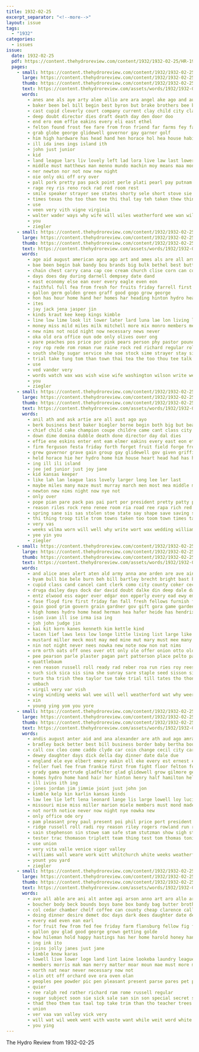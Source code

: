 ```yaml
---
title: 1932-02-25
excerpt_separator: "<!--more-->"
layout: issue
tags:
  - "1932"
categories:
  - issues
issue:
  date: 1932-02-25
  pdf: https://content.thehydroreview.com/content/1932/1932-02-25/HR-1932-02-25.pdf
  pages:
    - small: https://content.thehydroreview.com/content/1932/1932-02-25/small/HR-1932-02-25-01.jpg
      large: https://content.thehydroreview.com/content/1932/1932-02-25/large/HR-1932-02-25-01.jpg
      thumb: https://content.thehydroreview.com/content/1932/1932-02-25/thumbnails/HR-1932-02-25-01.jpg
      text: https://content.thehydroreview.com/assets/words/1932/1932-02-25/HR-1932-02-25-01.txt
      words:
        - anes ane als aye arty alee allio are ara angel ake ago and aud arts all agnes angels
        - baker been bel bill begin best byron but brake brothers bee back boots better bean byrd business bogie bah brought
        - cast cupid cleverly court company current clay child city class curl cree cam choy came church chile conte cream coupe certain car county contin cea cause champion
        - deep doubt director dies draft death day den door doo
        - end ero eom effie eakins every eli east ethel
        - felton found frost fee fare from fron friend far farms fey face friday for fruit
        - grab globe george glidewell governor gay garner golf
        - him high hardware has head hand hen horace hol hea house habit han hail held hydro harold hal hak howse
        - ill ida ines ings island ith
        - john just junior
        - kid
        - land league lars liv lovely left lad lora live law last lowers large lie
        - middle must matthews man menno mundo machin moy means maa monday men many march murray miss maybe mil mile
        - ner newton nor not now new night
        - oie only oki off ory over
        - pall pork pretty pas pack point perle plati pearl pay putnam pair public pigg per pro piece plan present place pee president phe part pal
        - rage rey ris reno rock rad red room rest
        - smile speaker strayer see states shorty sele short stove sie sale stores stolen saale shape set spring sion song second scout secret sunday saturday she seat
        - times texas tho too than tee thi thal tay teh taken thew thing tiny tap tall the tock tas title trace tei thelma tai troop tio table tae take
        - use
        - veen very vith vigne virginia
        - walter wader ways why wife will wiles weatherford wee wan wilson wie with william well worst wes word wood worth work willa welcome weeks week write was wears wade worn
        - you
        - ziegler
    - small: https://content.thehydroreview.com/content/1932/1932-02-25/small/HR-1932-02-25-02.jpg
      large: https://content.thehydroreview.com/content/1932/1932-02-25/large/HR-1932-02-25-02.jpg
      thumb: https://content.thehydroreview.com/content/1932/1932-02-25/thumbnails/HR-1932-02-25-02.jpg
      text: https://content.thehydroreview.com/assets/words/1932/1932-02-25/HR-1932-02-25-02.txt
      words:
        - age aid august american agra ago art and ames als are all arm addo alto
        - bae been begin bak bandy bou brands big bulk bethel best butter bank bardot bright but buy beans better born bring bill bag books
        - chain chest carry cana cap coe cream church clise corn can cost class child came county come course caid con capa christian
        - days does day during darnell dempsey date dand
        - east economy else ean ever every eagle even eon
        - faithful full fea from fresh for fruits friday farrell first frost fred
        - gallon germ golden green graff good gogo grow george
        - hon has hour home hand her homes har heading hinton hydro healy had
        - ites
        - jay jack jena jasper jin
        - kinds kraut kee keep kings kimble
        - line low lime look lit lower later lard luna lae lon living lee lor long list larder lowell life let less lat louis
        - money miss mild miles milk mitchell more mix monro members meme myrtle mel many mary mayfield march mis man
        - new nims not noid night now necessary news never
        - oka old ora office oun ode only olives over ong
        - pare peaches pos price por pink pears person phy pastor pound peck prima pure porter pope pay pete pear pepe per phen pounds phe
        - roy rop rede rom roman rue raine rock red richard regular roll
        - south shelby sugar service she soe stock sime strayer stay sipe subject sell saving say school see satin sie sauer stores stocking size salmon soap saturday seed sale sunny sunday said seen string small spare ser
        - trial take tung tom than town thai tea the too thou tee talk tes texas
        - use
        - ved vander very
        - words watch wax was wish wise wife washington wilson write week way white weatherford witson work went wait wil will with well
        - you
        - ziegler
    - small: https://content.thehydroreview.com/content/1932/1932-02-25/small/HR-1932-02-25-03.jpg
      large: https://content.thehydroreview.com/content/1932/1932-02-25/large/HR-1932-02-25-03.jpg
      thumb: https://content.thehydroreview.com/content/1932/1932-02-25/thumbnails/HR-1932-02-25-03.jpg
      text: https://content.thehydroreview.com/assets/words/1932/1932-02-25/HR-1932-02-25-03.txt
      words:
        - anil ath and ask artie are all aust ago ayo
        - berk business best baker biegler borne begin both big but bea buy bis brake brought bunch byron been back better
        - chief child cake champion coupe childre came cant class city center clay chol church cast childs car company con current crees carl cream
        - down dime domina dubble death done director day dal dies
        - effie ene eskins enter ent eam elmer eakins every east eon ethel
        - firm ferguson festa friday forth forget fruit field forge from fee frost faith for farage foreman farr fort
        - grew governor grave gain group gay glidewell gov given griffin grab
        - held horace hie her hydro home him house heart head had has henry hardware hot harold hour high hold
        - ing ill ili island
        - jee jed junior just joy jane
        - kid kansas keeper
        - like lah lan league lass lovely larger long lee ler last
        - maybe miles many maze must murray march men most mea middle miss mate might man mile monday
        - newton new nims night now nye not
        - only over
        - pope pian pare pack pas pai part por president pretty patty pastor pigg point pos people perle present public
        - reason riles rock reno renee room ria road ree rapa rich red ron round reside
        - spring sane sis sas stolen stoe state say shape save saving sal states snow seep south ser sever see short school sunday stores scout saturday second sale sister surry song sed she
        - thi thing troop title trom towns taken too toom town times tax thelma teal table trip tie tho ting tate tye thee the
        - very vas
        - weeks wilma worn will well why write wort wax wedding william werk with worst wit willa won weatherford was wen week
        - yee yin you
        - ziegler
    - small: https://content.thehydroreview.com/content/1932/1932-02-25/small/HR-1932-02-25-04.jpg
      large: https://content.thehydroreview.com/content/1932/1932-02-25/large/HR-1932-02-25-04.jpg
      thumb: https://content.thehydroreview.com/content/1932/1932-02-25/thumbnails/HR-1932-02-25-04.jpg
      text: https://content.thehydroreview.com/assets/words/1932/1932-02-25/HR-1932-02-25-04.txt
      words:
        - and alice anes alert aten ald army anna ane arden are ave ain ard ask ata alfred ary agent all anderton
        - byam bull bie bele burn beh bill bartley brecht bright bast bee bottle been brug boys bree butts bulk business big bal bate best buy better but blanchard box
        - cupid class cand cancel cant clerk como city county coker cecil cold cai caster chain cays cas cal cartwright cordell come carl chester can car cost cam comer cane clarence call cary caddo cheap chet cone
        - druga dailey days dock dar david doubt dalke din deep dale daugherty does due dog duty day dios dewey
        - entz elwood ess eager ever edgar eon epperly every ead ewy emer eula eam
        - fase floyd fire first friday fan fall fresh fellows furnish fare from fred fin for fought faith forte face fun fos few
        - goin good grim govern grain gardner gov gift gora game garden gallon given grover gard gay
        - high homes hydro home head herman hea hafer heide has hendrix harm hom han how hope harris hot hill hopewell heaton him hubert henry hand
        - ison ivan ill ise irma isa ing
        - joh john judge jin
        - kai kit korn kanes kenneth kim kettle kind
        - lacen lief laws less low longe little living list large like lasswell leone line lie last leona loi lee let len lease land lue leader long
        - mustard miller meck most may med mine mut mary must mee many monday man more murray mean mere marie means mont mun market mckee mound mast miner moth mise moi mis maribel medal mcalester made morning miss men marshall
        - nin not night never nees nowka new note now non nat nims
        - orm orth oats off ones over ott only ole offer onion otto old otis ore office ota
        - pee pearson parle plaster pagan part patterson place pelto payn pulling pitzer pia prairie path pump pies pont pall plate past perry pel pais pers pot pent payer people polley per post pen payne paul price peat
        - quattlebaum
        - ren reason russell roll ready rad reber roa run ries roy reese revere render ray red roark roscoe rolls rie ralph real range
        - such sick sica sis sina she sunray sare staple seed sisson side sleep sugar sei sad stand sturgill standard san sorrow settle save spire son saturday see soy sarah sion show spice sat sey seum spate sot sunday shoe six sane sale shipman say stockton service sutera school supply state sen
        - tura tha trish thea taylor tue take trial till tates tho thon ties tasa thay times the title turn thelma them teacher toe than texas tax tie tone try ten ture tye ton
        - umbach
        - virgil very var vish
        - wing winding weeks wal wee will well weatherford wat why weer war work white with water week waste want wilma washington writer ward wilson weare while wash was
        - xin
        - young ying yom you yore
    - small: https://content.thehydroreview.com/content/1932/1932-02-25/small/HR-1932-02-25-05.jpg
      large: https://content.thehydroreview.com/content/1932/1932-02-25/large/HR-1932-02-25-05.jpg
      thumb: https://content.thehydroreview.com/content/1932/1932-02-25/thumbnails/HR-1932-02-25-05.jpg
      text: https://content.thehydroreview.com/assets/words/1932/1932-02-25/HR-1932-02-25-05.txt
      words:
        - andis august anter aid and ana alexander are ath aud ago amram all aly adams amos asi able ane
        - bradley back better best bill business border baby bertha boucher been beryl burn bryant bandy blum bay bate bane bal big bethel brother bring bridge brothers bald but busi
        - call cox cleo come caddo clyde car coin change cecil city carney comes cedar crosswhite con calle chris clair curtis cartwright coffee caller class cry cope clint colo count
        - dewey daughter days dick della day dinner date dale due
        - england ele eye elbert emery eakin ell eke every est ernest ella
        - feller fuel fee frum frankie first from fight floor felton fon farm fae few finger fees fay floyd free friday fine for fam fred flora fand
        - grady gama gertrude gladfelter glad glidewell grow gilmore georg geary glazer garvey good given
        - homes hydro home hand hair hor hinton henry half hamilton helen husband hosey hatch health hoover holter heap herndon hubert her head him hardware
        - ill ivins ith ing
        - jones jordan jim jimmie joint just john jon
        - kimble kelp kin karlin kansas kinds
        - law lee lie left lena leonard lange lis large lowell loy lucille lucian lahoma let lus like list last los lay little
        - missouri mise miss miller marion miele members must mond made man marcum many maude model marshall muck martin martins much marcrum mol mighty million men melba mound mae matter martha money moser mer march monday
        - not north notice never now night nye nowka new
        - only office ode ory
        - pam pleasant prey paul present poi phil price port president phelps peterson pack pree per powers paper pitzer place peter
        - ridge russell roll radi roy reason riley rogers rowland run raymond ray revie
        - sain stephenson sin stowe sam safe stam stutzman show sigh still sick see son side sui service seri sari schantz sherman spies smith sale sylvan sales send school say stay street siek sells salts strong sister sallie style short sever swan seems saturday schoo standard store save spark sunday special
        - tester trac thomason triplett team thing test tom thomas tonic teen ten thy the tor thea tickel tie tin too then thelma take them
        - use union
        - very vita valle venice vigor valley
        - williams wall weare work witt whitchurch white weeks weatherford west week will went while woodman worlds with wells was want wife
        - yount you yard
        - ziegler
    - small: https://content.thehydroreview.com/content/1932/1932-02-25/small/HR-1932-02-25-06.jpg
      large: https://content.thehydroreview.com/content/1932/1932-02-25/large/HR-1932-02-25-06.jpg
      thumb: https://content.thehydroreview.com/content/1932/1932-02-25/thumbnails/HR-1932-02-25-06.jpg
      text: https://content.thehydroreview.com/assets/words/1932/1932-02-25/HR-1932-02-25-06.txt
      words:
        - ave all able are ani alt antee agi arson anno art aro allo arthur ary axe and
        - boucher body beck bounds boys bane box bandy bag butter brother baltes back best bring bottle baby business bas beans ben bulk better boeing been bak bia bars but
        - col cedar chamber chelf coffee can county cheap clarence caller church cee call come
        - doing dinner desire demet doc days dark dees daughter date demott doshier dear
        - every ead even ean earl
        - for fruit few from fed fee friday farm flansburg fellow fig first fred fry farmer
        - gallon gov glad good george grown getting golde
        - how hileman hold happy hastings has her home harold honey han had hinton hamilton hydro
        - ing ink ito
        - joins jolly janes just jane
        - kimble know karas
        - lowell live lower loge land lint laine lookeba laundry league life last
        - members morris mak man merry matter moar moun mae must more miss
        - north nat near never necessary now not
        - olin ott off orchard ove ora oven olan
        - peoples pee powder pic pen pleasant present parse pares pet porter paes price pro plenty pickles pink people per pinto packard past pick post pla page prier pier
        - quier
        - ree ralph red rather richard ram rome russell regular
        - sugar subject soon sie sick sale san sin son special secret she sir session shell sutton state soba small shade saturday sunday start sees soap service sylvester seat sour
        - thad theo them tax taal top take trim than tho teacher trees the tom
        - union
        - ver vaa van valley vick very
        - will wat wil week went with waste want while weit word white way winkle wee wykert was wyatt weeks wake wife
        - you ying
---
```


The Hydro Review from 1932-02-25

<!--more-->

